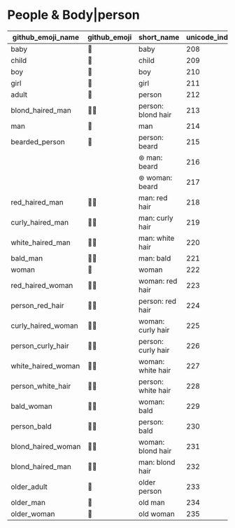 # People & Body|person

|github_emoji_name|github_emoji|short_name|unicode_index|
|---|---|---|---|
|baby|:baby:|baby|208|
|child|:child:|child|209|
|boy|:boy:|boy|210|
|girl|:girl:|girl|211|
|adult|:adult:|person|212|
|blond_haired_man|:blond_haired_man:|person: blond hair|213|
|man|:man:|man|214|
|bearded_person|:bearded_person:|person: beard|215|
|||⊛ man: beard|216|
|||⊛ woman: beard|217|
|red_haired_man|:red_haired_man:|man: red hair|218|
|curly_haired_man|:curly_haired_man:|man: curly hair|219|
|white_haired_man|:white_haired_man:|man: white hair|220|
|bald_man|:bald_man:|man: bald|221|
|woman|:woman:|woman|222|
|red_haired_woman|:red_haired_woman:|woman: red hair|223|
|person_red_hair|:person_red_hair:|person: red hair|224|
|curly_haired_woman|:curly_haired_woman:|woman: curly hair|225|
|person_curly_hair|:person_curly_hair:|person: curly hair|226|
|white_haired_woman|:white_haired_woman:|woman: white hair|227|
|person_white_hair|:person_white_hair:|person: white hair|228|
|bald_woman|:bald_woman:|woman: bald|229|
|person_bald|:person_bald:|person: bald|230|
|blond_haired_woman|:blond_haired_woman:|woman: blond hair|231|
|blond_haired_man|:blond_haired_man:|man: blond hair|232|
|older_adult|:older_adult:|older person|233|
|older_man|:older_man:|old man|234|
|older_woman|:older_woman:|old woman|235|
